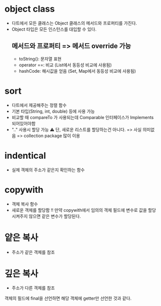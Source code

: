 # object class
- 다트에서 모든 클래스는 Object 클래스의 메서드와 프로퍼티를 가진다.
- Object 타입은 모든 인스턴스를 대입할 수 있다.
    ## 메서드와 프로퍼티 => 메서드 override 가능
    - toString(): 문자열 표현
    - operator ==: 비교 (List에서 동등성 비교에 사용됨)
    - hashCode: 해시값을 얻음 (Set, Map에서 동등성 비교에 사용됨)

# sort
- 다트에서 제공해주는 정렬 함수
- 기본 타입(String, int, double) 등에 사용 가능
- 비교할 때 compareTo<T> 가 사용되는데 Comparable 인터페이스가 Implements 되어있어야함
- ".." 사용시 할당 가능
    ⚠️ 단, 새로운 리스트를 할당하는건 아니다. => 사실 의미없음
    => collection package 많이 이용

# indentical
- 실제 객체의 주소가 같은지 확인하는 함수

# copywith
- 객체 복사 함수
- 새로운 객체를 할당함
‼️ 만약 copywith에서 임의의 객체 필드에 변수로 값을 할당시켜주지 않으면 같은 변수가 할당된다.

# 얕은 복사
- 주소가 같은 객체를 참조
# 깊은 복사
- 주소가 다른 객체를 참조

객체의 필드에 final을 선언하면 해당 객체에 getter만 선언한 것과 같다.
